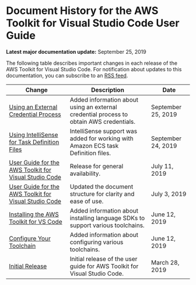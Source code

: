 # Document History for the AWS Toolkit for Visual Studio Code User Guide<a name="doc-history"></a>

**Latest major documentation update:** September 25, 2019

The following table describes important changes in each release of the AWS Toolkit for Visual Studio Code\. For notification about updates to this documentation, you can subscribe to an [RSS feed](https://docs.aws.amazon.com/toolkit-for-vscode/latest/userguide/amazon-toolkit-for-vs-code-guide-doc-history.rss)\.

| Change | Description | Date | 
| --- |--- |--- |
| [Using an External Credential Process](external-credential-process.md) | Added information about using an external credential process to obtain AWS credentials\. | September 25, 2019 | 
| [Using IntelliSense for Task Definition Files](ecs-definition-files.md) | IntelliSense support was added for working with Amazon ECS task Definition files\. | September 24, 2019 | 
| [User Guide for the AWS Toolkit for Visual Studio Code](welcome.md) | Release for general availability\. | July 11, 2019 | 
| [User Guide for the AWS Toolkit for Visual Studio Code](welcome.md) | Updated the document structure for clarity and ease of use\. | July 3, 2019 | 
| [Installing the AWS Toolkit for VS Code](setup-toolkit.md) | Added information about installing language SDKs to support various toolchains\. | June 12, 2019 | 
| [Configure Your Toolchain](setup-toolchain.md) | Added information about configuring various toolchains\. | June 12, 2019 | 
| [Initial Release](#doc-history) | Initial release of the user guide for AWS Toolkit for Visual Studio Code\. | March 28, 2019 | 
